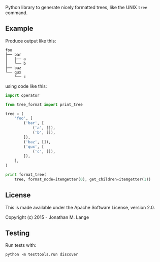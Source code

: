 Python library to generate nicely formatted trees, like the UNIX `tree`
command.

## Example

Produce output like this:

```
foo
├── bar
│   ├── a
│   └── b
├── baz
└── qux
    └── c
```

using code like this:

```python
import operator

from tree_format import print_tree

tree = (
    'foo', [
        ('bar', [
            ('a', []),
            ('b', []),
        ]),
        ('baz', []),
        ('qux', [
            ('c', []),
        ]),
    ],
)

print format_tree(
    tree, format_node=itemgetter(0), get_children=itemgetter(1))

```

## License

This is made available under the Apache Software License, version 2.0.

Copyright (c) 2015 - Jonathan M. Lange

## Testing

Run tests with:

```
python -m testtools.run discover
```

